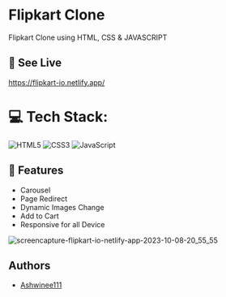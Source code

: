 # Flipkart Clone

Flipkart Clone using HTML, CSS & JAVASCRIPT


## 🚀 See Live

https://flipkart-io.netlify.app/


# 💻 Tech Stack:
![HTML5](https://img.shields.io/badge/html5-%23E34F26.svg?style=for-the-badge&logo=html5&logoColor=white) 
![CSS3](https://img.shields.io/badge/css3-%231572B6.svg?style=for-the-badge&logo=css3&logoColor=white) 
![JavaScript](https://img.shields.io/badge/javascript-%23323330.svg?style=for-the-badge&logo=javascript&logoColor=%23F7DF1E)
## 🚀 Features

- Carousel
- Page Redirect
- Dynamic Images Change
- Add to Cart
- Responsive for all Device

![screencapture-flipkart-io-netlify-app-2023-10-08-20_55_55](https://github.com/Ashwinee111/Flipkart-Clone/assets/115965925/93479d03-4602-4d56-90ce-94e390811320)

## Authors
- [Ashwinee111](https://github.com/Ashwinee111)


